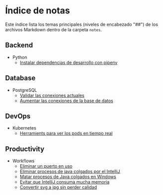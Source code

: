 # Índice de notas

Este índice lista los temas principales (niveles de encabezado "##") de los archivos Markdown dentro de la carpeta `notes`.

## Backend
- Python
  - [Instalar dependencias de desarrollo con pipenv](backend/python.md#instalar-dependencias-de-desarrollo-con-pipenv)

## Database
- PostgreSQL
  - [Validar las conexiones actuales](database/postgresql.md#validar-las-conexiones-actuales)
  - [Aumentar las conexiones de la base de datos](database/postgresql.md#aumentar-las-conexiones-de-la-base-de-datos)

## DevOps
- Kubernetes
  - [Herramients para ver los pods en tiempo real](devops/kubernetes.md#herramients-para-ver-los-pods-en-tiempo-real)

## Productivity
- Workflows
  - [Eliminar un puerto en uso](productivity/workflows.md#eliminar-un-puerto-en-uso)
  - [Eliminar procesos de java colgados por el IntelliJ](productivity/workflows.md#eliminar-procesos-de-java-colgados-por-el-intellij)
  - [Matar procesos de Java colgados en Windows](productivity/workflows.md#matar-procesos-de-java-colgados-en-windows)
  - [Evitar que IntelliJ consuma mucha memoria](productivity/workflows.md#evitar-que-intellij-consuma-mucha-memoria)
  - [Convertir svg a jpg sin perder calidad](productivity/workflows.md#convertir-svg-a-jpg-sin-perder-calidad)

